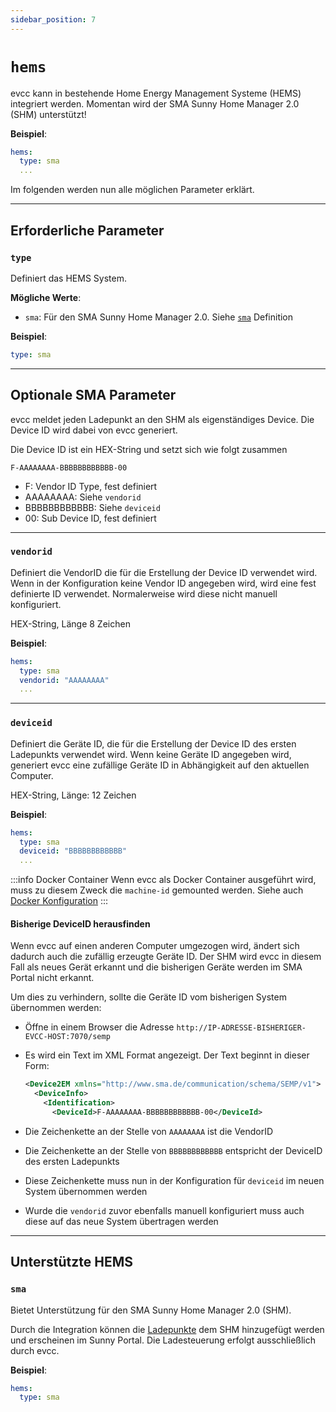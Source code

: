 ```yaml
---
sidebar_position: 7
---
```


# `hems`

evcc kann in bestehende Home Energy Management Systeme (HEMS) integriert werden. Momentan wird der SMA Sunny Home Manager 2.0 (SHM) unterstützt!

**Beispiel**:

```yaml
hems:
  type: sma
  ...
```

Im folgenden werden nun alle möglichen Parameter erklärt.

---

## Erforderliche Parameter

### `type`

Definiert das HEMS System.

**Mögliche Werte**:

- `sma`: Für den SMA Sunny Home Manager 2.0. Siehe [`sma`](#sma) Definition

**Beispiel**:

```yaml
type: sma
```

---

## Optionale SMA Parameter

evcc meldet jeden Ladepunkt an den SHM als eigenständiges Device. Die Device ID wird dabei von evcc generiert.

Die Device ID ist ein HEX-String und setzt sich wie folgt zusammen

```text
F-AAAAAAAA-BBBBBBBBBBBB-00
```

- F: Vendor ID Type, fest definiert
- AAAAAAAA: Siehe `vendorid`
- BBBBBBBBBBBB: Siehe `deviceid`
- 00: Sub Device ID, fest definiert

---

### `vendorid`

Definiert die VendorID die für die Erstellung der Device ID verwendet wird. Wenn in der Konfiguration keine Vendor ID angegeben wird, wird eine fest definierte ID verwendet.
Normalerweise wird diese nicht manuell konfiguriert.

HEX-String, Länge 8 Zeichen

**Beispiel**:

```yaml
hems:
  type: sma
  vendorid: "AAAAAAAA"
  ...
```

---

### `deviceid`

Definiert die Geräte ID, die für die Erstellung der Device ID des ersten Ladepunkts verwendet wird. Wenn keine Geräte ID angegeben wird, generiert evcc eine zufällige Geräte ID in Abhängigkeit auf den aktuellen Computer.

HEX-String, Länge: 12 Zeichen

**Beispiel**:

```yaml
hems:
  type: sma
  deviceid: "BBBBBBBBBBBB"
  ...
```

:::info Docker Container
Wenn evcc als Docker Container ausgeführt wird, muss zu diesem Zweck die `machine-id` gemounted werden. Siehe auch [Docker Konfiguration](../../installation/docker)
:::

#### Bisherige DeviceID herausfinden

Wenn evcc auf einen anderen Computer umgezogen wird, ändert sich dadurch auch die zufällig erzeugte Geräte ID. Der SHM wird evcc in diesem Fall als neues Gerät erkannt und die bisherigen Geräte werden im SMA Portal nicht erkannt.

Um dies zu verhindern, sollte die Geräte ID vom bisherigen System übernommen werden:

- Öffne in einem Browser die Adresse `http://IP-ADRESSE-BISHERIGER-EVCC-HOST:7070/semp`
- Es wird ein Text im XML Format angezeigt. Der Text beginnt in dieser Form:

  ```xml
  <Device2EM xmlns="http://www.sma.de/communication/schema/SEMP/v1">
    <DeviceInfo>
      <Identification>
        <DeviceId>F-AAAAAAAA-BBBBBBBBBBBB-00</DeviceId>
  ```

- Die Zeichenkette an der Stelle von `AAAAAAAA` ist die VendorID
- Die Zeichenkette an der Stelle von `BBBBBBBBBBBB` entspricht der DeviceID des ersten Ladepunkts
- Diese Zeichenkette muss nun in der Konfiguration für `deviceid` im neuen System übernommen werden
- Wurde die `vendorid` zuvor ebenfalls manuell konfiguriert muss auch diese auf das neue System übertragen werden

---

## Unterstützte HEMS

### `sma`

Bietet Unterstützung für den SMA Sunny Home Manager 2.0 (SHM).

Durch die Integration können die [Ladepunkte](loadpoints) dem SHM hinzugefügt werden und erscheinen im Sunny Portal.
Die Ladesteuerung erfolgt ausschließlich durch evcc.

**Beispiel**:

```yaml
hems:
  type: sma
```
